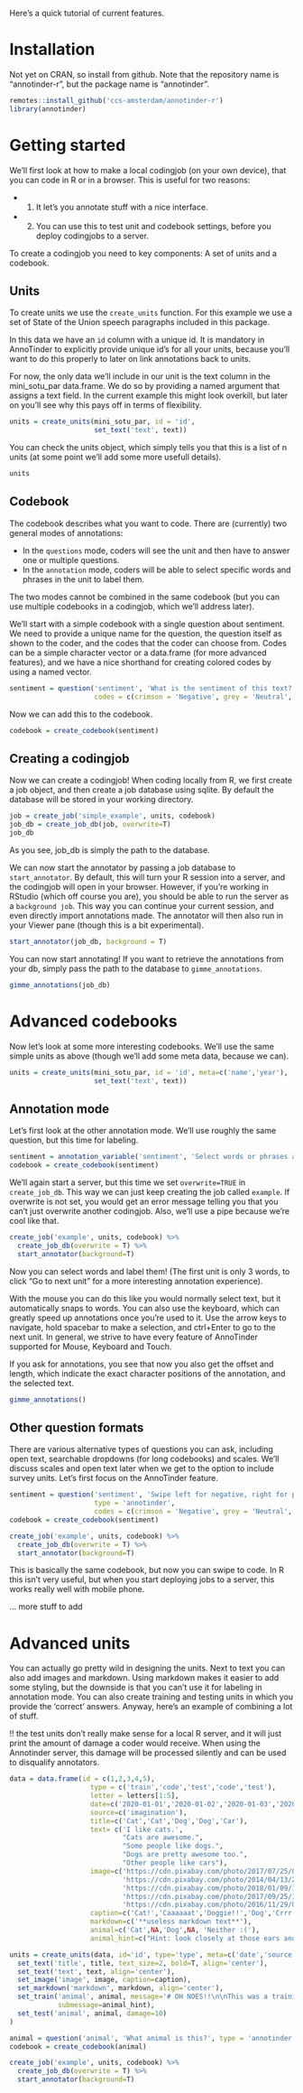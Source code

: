 
<!-- README.md is generated from README.Rmd. Please edit that file -->

Here’s a quick tutorial of current features.

# Installation

Not yet on CRAN, so install from github. Note that the repository name
is “annotinder-r”, but the package name is “annotinder”.

``` r
remotes::install_github('ccs-amsterdam/annotinder-r')
library(annotinder)
```

# Getting started

We’ll first look at how to make a local codingjob (on your own device),
that you can code in R or in a browser. This is useful for two reasons:

- 1.  It let’s you annotate stuff with a nice interface.

- 2.  You can use this to test unit and codebook settings, before you
      deploy codingjobs to a server.

To create a codingjob you need to key components: A set of units and a
codebook.

## Units

To create units we use the `create_units` function. For this example we
use a set of State of the Union speech paragraphs included in this
package.

In this data we have an `id` column with a unique id. It is mandatory in
AnnoTinder to explicitly provide unique id’s for all your units, because
you’ll want to do this properly to later on link annotations back to
units.

For now, the only data we’ll include in our unit is the text column in
the mini_sotu_par data.frame. We do so by providing a named argument
that assigns a text field. In the current example this might look
overkill, but later on you’ll see why this pays off in terms of
flexibility.

``` r
units = create_units(mini_sotu_par, id = 'id', 
                     set_text('text', text)) 
```

You can check the units object, which simply tells you that this is a
list of n units (at some point we’ll add some more usefull details).

``` r
units
```

## Codebook

The codebook describes what you want to code. There are (currently) two
general modes of annotations:

- In the `questions` mode, coders will see the unit and then have to
  answer one or multiple questions.
- In the `annotation` mode, coders will be able to select specific words
  and phrases in the unit to label them.

The two modes cannot be combined in the same codebook (but you can use
multiple codebooks in a codingjob, which we’ll address later).

We’ll start with a simple codebook with a single question about
sentiment. We need to provide a unique name for the question, the
question itself as shown to the coder, and the codes that the coder can
choose from. Codes can be a simple character vector or a data.frame (for
more advanced features), and we have a nice shorthand for creating
colored codes by using a named vector.

``` r
sentiment = question('sentiment', 'What is the sentiment of this text?',
                     codes = c(crimson = 'Negative', grey = 'Neutral', lightgreen = 'Positive'))
```

Now we can add this to the codebook.

``` r
codebook = create_codebook(sentiment)
```

## Creating a codingjob

Now we can create a codingjob! When coding locally from R, we first
create a job object, and then create a job database using sqlite. By
default the database will be stored in your working directory.

``` r
job = create_job('simple_example', units, codebook)
job_db = create_job_db(job, overwrite=T)
job_db
```

As you see, job_db is simply the path to the database.

We can now start the annotator by passing a job database to
`start_annotator`. By default, this will turn your R session into a
server, and the codingjob will open in your browser. However, if you’re
working in RStudio (which off course you are), you should be able to run
the server as a `background job`. This way you can continue your current
session, and even directly import annotations made. The annotator will
then also run in your Viewer pane (though this is a bit experimental).

``` r
start_annotator(job_db, background = T)
```

You can now start annotating! If you want to retrieve the annotations
from your db, simply pass the path to the database to
`gimme_annotations`.

``` r
gimme_annotations(job_db)
```

# Advanced codebooks

Now let’s look at some more interesting codebooks. We’ll use the same
simple units as above (though we’ll add some meta data, because we can).

``` r
units = create_units(mini_sotu_par, id = 'id', meta=c('name','year'),
                     set_text('text', text))
```

## Annotation mode

Let’s first look at the other annotation mode. We’ll use roughly the
same question, but this time for labeling.

``` r
sentiment = annotation_variable('sentiment', 'Select words or phrases and label their sentiment',                     codes = c(crimson = 'Negative', gre = 'Neutral', lightgreen = 'Positive'))
codebook = create_codebook(sentiment)
```

We’ll again start a server, but this time we set `overwrite=TRUE` in
`create_job_db`. This way we can just keep creating the job called
`example`. If overwrite is not set, you would get an error message
telling you that you can’t just overwrite another codingjob. Also, we’ll
use a pipe because we’re cool like that.

``` r
create_job('example', units, codebook) %>%
  create_job_db(overwrite = T) %>%
  start_annotator(background=T)
```

Now you can select words and label them! (The first unit is only 3
words, to click “Go to next unit” for a more interesting annotation
experience).

With the mouse you can do this like you would normally select text, but
it automatically snaps to words. You can also use the keyboard, which
can greatly speed up annotations once you’re used to it. Use the arrow
keys to navigate, hold spacebar to make a selection, and ctrl+Enter to
go to the next unit. In general, we strive to have every feature of
AnnoTinder supported for Mouse, Keyboard and Touch.

If you ask for annotations, you see that now you also get the offset and
length, which indicate the exact character positions of the annotation,
and the selected text.

``` r
gimme_annotations()
```

## Other question formats

There are various alternative types of questions you can ask, including
open text, searchable dropdowns (for long codebooks) and scales. We’ll
discuss scales and open text later when we get to the option to include
survey units. Let’s first focus on the AnnoTinder feature.

``` r
sentiment = question('sentiment', 'Swipe left for negative, right for positive, and up for neutral', 
                     type = 'annotinder',
                     codes = c(crimson = 'Negative', grey = 'Neutral', lightgreen = 'Positive'))
codebook = create_codebook(sentiment)

create_job('example', units, codebook) %>%
  create_job_db(overwrite = T) %>%
  start_annotator(background=T)
```

This is basically the same codebook, but now you can swipe to code. In R
this isn’t very useful, but when you start deploying jobs to a server,
this works really well with mobile phone.

… more stuff to add

# Advanced units

You can actually go pretty wild in designing the units. Next to text you
can also add images and markdown. Using markdown makes it easier to add
some styling, but the downside is that you can’t use it for labeling in
annotation mode. You can also create training and testing units in which
you provide the ‘correct’ answers. Anyway, here’s an example of
combining a lot of stuff.

!! the test units don’t really make sense for a local R server, and it
will just print the amount of damage a coder would receive. When using
the Annotinder server, this damage will be processed silently and can be
used to disqualify annotators.

``` r
data = data.frame(id = c(1,2,3,4,5),
                    type = c('train','code','test','code','test'),
                    letter = letters[1:5],
                    date=c('2020-01-01','2020-01-02','2020-01-03','2020-01-04','2020-01-05'),
                    source=c('imagination'),
                    title=c('Cat','Cat','Dog','Dog','Car'),
                    text= c('I like cats.',
                            "Cats are awesome.",
                            "Some people like dogs.",
                            "Dogs are pretty awesome too.",
                            "Other people like cars"),
                    image=c('https://cdn.pixabay.com/photo/2017/07/25/01/22/cat-2536662_960_720.jpg',
                            'https://cdn.pixabay.com/photo/2014/04/13/20/49/cat-323262_960_720.jpg',
                            'https://cdn.pixabay.com/photo/2018/01/09/11/04/dog-3071334_960_720.jpg',
                            'https://cdn.pixabay.com/photo/2017/09/25/13/14/dog-2785077_960_720.jpg',
                            'https://cdn.pixabay.com/photo/2016/11/29/09/32/auto-1868726_960_720.jpg'),
                    caption=c('Cat!','Caaaaaat','Doggie!!','Dog','Crrr'),
                    markdown=c('**useless markdown text**'),
                    animal=c('Cat',NA,'Dog',NA, 'Neither :('),
                    animal_hint=c("Hint: look closely at those ears and paws.", NA, NA, NA,NA))

units = create_units(data, id='id', type='type', meta=c('date','source'),
  set_text('title', title, text_size=2, bold=T, align='center'),
  set_text('text', text, align='center'),
  set_image('image', image, caption=caption),
  set_markdown('markdown', markdown, align='center'),
  set_train('animal', animal, message='# OH NOES!!\n\nThis was a training unit, and it seems you got it wrong!', 
            submessage=animal_hint),
  set_test('animal', animal, damage=10)
)

animal = question('animal', 'What animal is this?', type = 'annotinder', codes = c('Cat','Dog','Neither :('))
codebook = create_codebook(animal)

create_job('example', units, codebook) %>%
  create_job_db(overwrite = T) %>%
  start_annotator(background=T)
```
